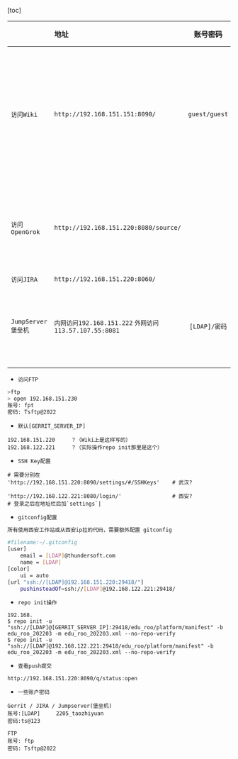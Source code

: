 [toc]

||地址|账号密码|说明|
|:-|:-|:-:|:-:|
|`访问Wiki`|`http://192.168.151.151:8090/`|`guest/guest`|`不需要输入账号密码也可以直接看`|
|`访问OpenGrok`|`http://192.168.151.220:8080/source/`||`源代码搜索与对照引擎`|
|`访问JIRA`|`http://192.168.151.220:8060/`|||
|`JumpServer堡垒机`|`内网访问192.168.151.222` `外网访问113.57.107.55:8081`|`[LDAP]/密码`|`密码以修改为自己的`|

- `访问FTP`
```bash
>ftp
> open 192.168.151.230
账号: fpt
密码: Tsftp@2022
```

- `默认[GERRIT_SERVER_IP]`
```shell
192.168.151.220     ？（Wiki上是这样写的）
192.168.122.221     ？（实际操作repo init那里是这个）
```

- `SSH Key配置`

```shell
# 需要分别在
'http://192.168.151.220:8090/settings/#/SSHKeys'    # 武汉?

'http://192.168.122.221:8080/login/'                # 西安?
# 登录之后在地址栏后加`settings`|
```


- `gitconfig配置`

```bash
所有使用西安工作站或从西安ip拉的代码，需要额外配置 gitconfig

#filename:~/.gitconfig
[user]
    email = [LDAP]@thundersoft.com
    name = [LDAP]
[color]
    ui = auto
[url "ssh://[LDAP]@192.168.151.220:29418/"]
    pushinsteadOf=ssh://[LDAP]@192.168.122.221:29418/
```

- `repo init操作`

```shell
192.168.
$ repo init -u "ssh://[LDAP]@[GERRIT_SERVER_IP]:29418/edu_roo/platform/manifest" -b edu_roo_202203 -m edu_roo_202203.xml --no-repo-verify
$ repo init -u "ssh://[LDAP]@192.168.122.221:29418/edu_roo/platform/manifest" -b edu_roo_202203 -m edu_roo_202203.xml --no-repo-verify
```


- `查看push提交`
```shell
http://192.168.151.220:8090/q/status:open
```

- `一些账户密码`
```
Gerrit / JIRA / Jumpserver(堡垒机)
账号:[LDAP]     2205_taozhiyuan
密码:ts@123

FTP
账号: ftp
密码: Tsftp@2022
```